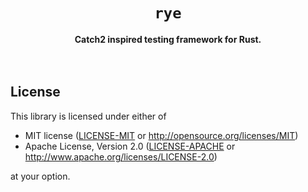 <h1 align="center">
  <code>rye</code>
</h1>
<div align="center">
  <strong>
    Catch2 inspired testing framework for Rust.
  </strong>
</div>

<br />

<!--
<div align="center">
  <a href="https://crates.io/crates/rye">
    <img src="https://img.shields.io/crates/v/rye.svg?style=flat-square"
         alt="crates.io"
    />
  </a>
  <a href="https://blog.rust-lang.org/2019/12/19/Rust-1.40.0.html">
    <img src="https://img.shields.io/badge/rust-1.40.0-gray?style=flat-square"
         alt="rust toolchain"
    />
  </a>
  <a href="https://docs.rs/rye">
    <img src="https://img.shields.io/badge/docs-latest-blue.svg?style=flat-square"
         alt="docs.rs" />
  </a>
</div>
-->

<br />

<!--

## Installation

First, add `rye` as a development dependency of your package.
If you are the user of [`cargo-edit`](https://github.com/killercup/cargo-edit):

```shell-session
$ cargo add --dev rye
```

The test binaries must explicitly set the `harness` key to make the default test harness provided by `rustc` disabled:

```toml
[[test]]
name = "mytest"
path = "tests/mytest.rs"
harness = false
```

## Resources

* [Examples](./examples)
* [API documentation (docs.rs)](https://docs.rs/rye)
* [API documentation (master)](https://ubnt-intrepid.github.io/rye/rye/index.html)
-->

## License

This library is licensed under either of

* MIT license ([LICENSE-MIT](LICENSE-MIT) or http://opensource.org/licenses/MIT)
* Apache License, Version 2.0 ([LICENSE-APACHE](LICENSE-APACHE) or http://www.apache.org/licenses/LICENSE-2.0)

at your option.
